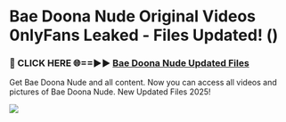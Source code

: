 # Bae Doona Nude Original Videos 0nlyFans Leaked - Files Updated! ()

<h3>🔴 CLICK HERE 🌐==►► <a href="https://tinyurl.com/2p9ay9w9" rel="nofollow">Bae Doona Nude Updated Files</a></h3>

Get Bae Doona Nude and all content. Now you can access all videos and pictures of Bae Doona Nude. New Updated Files 2025!

[![](https://i.imgur.com/KQgVmj3.gif)](https://tinyurl.com/2p9ay9w9)
